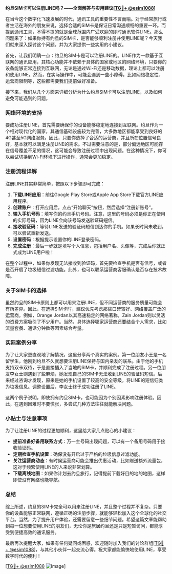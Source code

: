 **约旦SIM卡可以注册LINE吗？——全面解答与实用建议[[TG💪+ @esim1088](https://t.me/s/esim1088)]**

在当今这个数字化飞速发展的时代，通讯工具的重要性不言而喻。对于经常旅行或者生活在海外的朋友来说，选择合适的SIM卡是保证日常沟通顺畅的重要一环。而提到通讯工具，不得不提的就是全球范围内广受欢迎的即时通讯软件LINE。那么问题来了：如果你持有约旦的SIM卡，是否能够顺利注册并使用LINE呢？今天我们就来深入探讨这个问题，并为大家提供一些实用的小建议。

首先，让我们明确一点：约旦的SIM卡是可以注册LINE的。LINE作为一款基于互联网的通讯应用，其核心功能并不依赖于具体的国家或地区的网络环境，只要你的设备能够正常连接到互联网，无论是通过Wi-Fi还是移动数据，理论上都可以注册和使用LINE。然而，在实际操作中，可能会遇到一些小障碍，比如网络稳定性、运营商限制等，这些都需要我们提前做好准备。

接下来，我们从几个方面来详细分析为什么约旦SIM卡可以注册LINE，以及如何避免可能遇到的问题。

### 网络环境的支持

要成功注册LINE，首先需要确保你的设备能够稳定地连接到互联网。约旦作为一个相对现代化的国家，其通信基础设施较为完善，大多数地区都能享受到良好的4G甚至5G网络服务。因此，只要你选择了合适的运营商，并且所在位置信号良好，基本就可以满足注册LINE的需求。不过需要注意的是，部分偏远地区可能存在信号覆盖不足的情况，这可能会导致注册过程中出现问题。在这种情况下，你可以尝试切换到Wi-Fi环境下进行操作，通常会更加稳定。

### 注册流程详解

注册LINE其实非常简单，按照以下步骤即可完成：

1. **下载LINE应用**：前往Google Play Store或Apple App Store下载官方LINE应用程序。
2. **创建账户**：打开应用后，点击“开始聊天”按钮，然后选择“注册新账号”。
3. **输入手机号码**：填写你的约旦手机号码。注意，这里的号码必须是你正在使用的实际号码，因为LINE会向该号码发送验证码短信。
4. **接收验证码**：等待LINE发送的验证码短信到达你的手机。如果长时间未收到，可以尝试重新发送。
5. **设置密码**：根据提示设置你的LINE登录密码。
6. **完成注册**：最后一步就是填写个人信息，包括用户名、头像等，完成后你就正式成为LINE用户啦！

在整个过程中，如果你发现无法接收到验证码，首先要检查手机是否有信号，或者是否开启了垃圾短信过滤功能。此外，也可以联系运营商客服确认是否存在技术故障。

### 关于SIM卡的选择

虽然约旦的SIM卡原则上都可以用来注册LINE，但不同运营商的服务质量可能会有所差异。因此，在选择SIM卡时，建议优先考虑那些口碑较好、网络覆盖广泛的运营商。例如，Orange Jordan以其高速稳定的网络著称，Zain Jordan则以灵活的资费方案吸引了不少用户。当然，具体选择哪家运营商还要结合个人需求，比如流量套餐、通话分钟数等因素综合考量。

### 实际案例分享

为了让大家更直观地了解情况，这里分享两个真实的案例。第一位朋友小王是一名留学生，他刚到约旦不久就想要注册LINE保持与国内亲友的联系。由于他的手机支持双卡双待，于是直接插入了当地的SIM卡，并顺利完成了注册过程。另一位朋友李女士则遇到了些麻烦，她发现自己的SIM卡无法收到LINE的验证码短信。后来经过咨询才发现，原来是她的手机设置了较高的安全等级，将LINE的短信归类为垃圾信息。调整设置后，李女士终于成功注册了LINE。

这两个例子说明，即使拥有约旦SIM卡，也可能因为个别因素影响注册体验。因此，在遇到困难时不要慌张，多尝试几种方法往往就能解决问题。

### 小贴士与注意事项

为了让注册LINE的过程更加顺利，这里给大家几点贴心的小建议：

- **提前准备好备用联系方式**：万一主号码出现问题，可以有一个备用号码用于接收验证码。
- **定期检查手机设置**：确保没有开启过于严格的垃圾信息过滤功能。
- **关注运营商动态**：有时候运营商可能会推出优惠活动，比如赠送额外流量包，这对于频繁使用LINE的人来说非常划算。
- **下载离线地图**：如果你计划去约旦旅行，记得提前下载好目的地的地图，这样即使没有网络也能导航。

### 总结

综上所述，约旦的SIM卡完全可以用来注册LINE，并且整个过程并不复杂。只要你的设备能够正常联网，遵循正确的注册步骤，就能够轻松加入这个全球化的社交平台。当然，为了提升用户体验，还需要留意一些细节问题。希望这篇文章能帮助到每一位想要使用LINE的朋友们，无论你是旅居约旦还是只是短暂访问，都能享受到便捷高效的通讯服务。

最后再次提醒大家，如果有任何疑问或困惑，欢迎随时加入我们的讨论群组[[TG💪+ @esim1088](https://t.me/s/esim1088)]，与其他小伙伴一起交流心得。祝大家都能愉快地使用LINE，享受数字时代的便利！

[[TG💪+ @esim1088](https://t.me/s/esim1088) ![Image](https://i.postimg.cc/4NQfJmqS/Snipaste-2025-05-13-00-14-12.png)]
